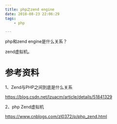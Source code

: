 ```yaml
---
title: php之zend engine
date: 2018-08-23 22:06:29
tags:
	- php

---
```




php和zend engine是什么关系？



zend虚拟机。



# 参考资料

1、Zend与PHP之间到底是什么关系

https://blog.csdn.net/lzuacm/article/details/51841329

2、php Zend虚拟机

https://www.cnblogs.com/zl0372/p/php_zend.html